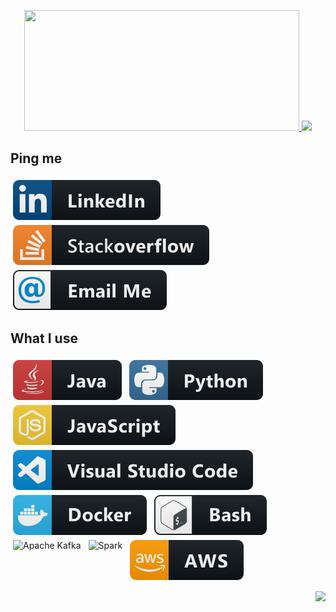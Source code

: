 <p align="center">
  <a href="#">
    <img width="440px" height="193px" src="https://i.imgur.com/TWgTElM.png" />
  </a>
  <a href="#">
    <img src="https://github-readme-stats.vercel.app/api?username=atifmerghad&show_icons=true&theme=tokyonight" />
  </a> 
</p>

## Ping me

<p align="left">
  <a href="https://www.linkedin.com/in/atif-merghad/">
    <img src="Badges/social/linkedin.svg" alt="Linkedin" style="vertical-align:top; margin:4px">
  </a>
  <a href="https://stackoverflow.com/users/9859025/atif-merghad">
    <img src="Badges/social/stackoverflow.svg" alt="stackoverflow" style="vertical-align:top; margin:4px">
  </a>
  <a href="mailto: atif.merghad@gmail.com">
    <img src="Badges/social/email_me.svg" alt="Gmail" style="vertical-align:top; margin:4px">
  </a>  
</p>

## What I use

<p align="left">
  <img src="Badges/dev/languages/java.svg" alt="Java" style="vertical-align:top; margin:4px">
  <img src="Badges/dev/languages/python.svg" alt="Python" style="vertical-align:top; margin:4px">
  <img src="Badges/dev/languages/js.svg" alt="Javascript" style="vertical-align:top; margin:4px">

  <img src="Badges/dev/tools/visualstudio_code.svg" alt="Visual Studio Code" style="vertical-align:top; margin:4px">
  <img src="Badges/dev/tools/docker.svg" alt="Docker" style="vertical-align:top; margin:4px">
  <img src="Badges/dev/tools/bash.svg" alt="Bash" style="vertical-align:top; margin:4px">

  <img src="Badges/dev/tools/kafka.svg" alt="Apache Kafka" style="vertical-align:top; margin:4px">
  <img src="Badges/dev/tools/spark.svg" alt="Spark" style="vertical-align:top; margin:4px">

  <img src="Badges/dev/services/aws.svg" alt="AWS" style="vertical-align:top; margin:4px">

</p>

<p align="right">
  <img src="https://estruyf-github.azurewebsites.net/api/VisitorHit?user=atifmerghad&countColorcountColor&countColor=%237B1E7A">
</p>

